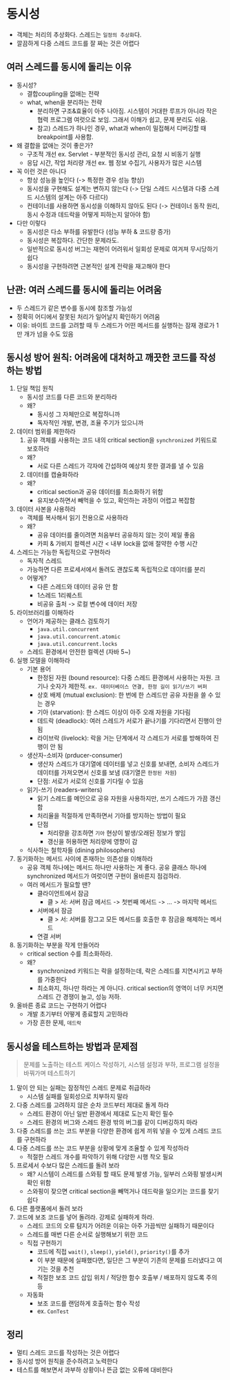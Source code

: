 # 동시성
- 객체는 처리의 추상화다. 스레드는 `일정의 추상화`다.
- 깔끔하게 다중 스레드 코드를 잘 짜는 것은 어렵다


## 여러 스레드를 동시에 돌리는 이유
- 동시성? 
    * 결합coupling을 없애는 전략
    * what, when을 분리하는 전략
        + 분리하면 구조&효율이 아주 나아짐. 시스템이 거대한 루프가 아니라 작은 협력 프로그램 여럿으로 보임. 그래서 이해가 쉽고, 문제 분리도 쉬움.
        + 참고) 스레드가 하나인 경우, what과 when이 밀접해서 디버깅할 때 breakpoint를 사용함.
- 왜 결합을 없애는 것이 좋은가?
    * 구조적 개선 ex. Servlet - 부분적인 동시성 관리, 요청 시 비동기 실행
    * 응답 시간, 작업 처리량 개선 ex. 웹 정보 수집기, 사용자가 많은 시스템
- 꼭 이런 것은 아니다
    * 항상 성능을 높인다                          (-> 특정한 경우 성능 향상)
    * 동시성을 구현해도 설계는 변하지 않는다           (-> 단일 스레드 시스템과 다중 스레드 시스템의 설계는 아주 다르다)
    * 컨테이너를 사용하면 동시성을 이해하지 않아도 된다   (-> 컨테이너 동작 원리, 동시 수정과 데드락을 어떻게 피하는지 알아야 함)
- 다만 이렇다
    * 동시성은 다소 부하를 유발한다 (성능 부하 & 코드량 증가)
    * 동시성은 복잡하다. 간단한 문제라도.
    * 일반적으로 동시성 버그는 재현이 어려워서 일회성 문제로 여겨져 무시당하기 쉽다
    * 동시성을 구현하려면 근본적인 설계 전략을 재고해야 한다


## 난관: 여러 스레드를 동시에 돌리는 어려움
- 두 스레드가 같은 변수를 동시에 참조할 가능성
- 정확히 어디에서 잘못된 처리가 일어날지 확인하기 어려움
- 이유: 바이트 코드를 고려할 때 두 스레드가 어떤 메서드를 실행하는 잠재 경로가 1만 개가 넘을 수도 있음


## 동시성 방어 원칙: 어려움에 대처하고 깨끗한 코드를 작성하는 방법
1. 단일 책임 원칙
    - 동시성 코드를 다른 코드와 분리하라
    - 왜?
        * 동시성 그 자체만으로 복잡하니까
        * 독자적인 개발, 변경, 조율 주기가 있으니까
2. 데이터 범위를 제한하라
    1. 공유 객체를 사용하는 코드 내의 critical section을 `synchronized` 키워드로 보호하라
    - 왜?
        * 서로 다른 스레드가 각자에 간섭하여 예상치 못한 결과를 낼 수 있음
    2. 데이터를 캡슐화하라
    - 왜?
        * critical section과 공유 데이터를 최소화하기 위함
        * 유지보수하면서 빼먹을 수 있고, 확인하는 과정이 어렵고 복잡함
3. 데이터 사본을 사용하라
    - 객체를 복사해서 읽기 전용으로 사용하라
    - 왜? 
        * 공유 데이터를 줄이려면 처음부터 공유하지 않는 것이 제일 좋음
        * 카피 & 가비지 컬렉션 시간 < 내부 lock을 없애 절약한 수행 시간
4. 스레드는 가능한 독립적으로 구현하라
    - 독자적 스레드
    - 가능하면 다른 프로세서에서 돌려도 괜찮도록 독립적으로 데이터를 분리
    - 어떻게?
        * 다른 스레드와 데이터 공유 안 함
        * 1스레드 1리퀘스트
        * 비공유 출처 -> 로컬 변수에 데이터 저장 
5. 라이브러리를 이해하라
    - 언어가 제공하는 클래스 검토하기
        * `java.util.concurrent`
        * `java.util.concurrent.atomic`
        * `java.util.concurrent.locks`
    - 스레드 환경에서 안전한 컬렉션 (자바 5~)
6. 실행 모델을 이해하라
    - 기본 용어
        * 한정된 자원 (bound resource): 다중 스레드 환경에서 사용하는 자원. 크기나 숫자가 제한적. `ex. 데이터베이스 연결, 한정 길이 읽기/쓰기 버퍼`
        * 상호 배제 (mutual exclusion): 한 번에 한 스레드만 공유 자원을 쓸 수 있는 경우
        * 기아 (starvation): 한 스레드 이상이 아주 오래 자원을 기다림
        * 데드락 (deadlock): 여러 스레드가 서로가 끝나기를 기다리면서 진행이 안 됨
        * 라이브락 (livelock): 락을 거는 단계에서 각 스레드가 서로를 방해하여 진행이 안 됨
    - 생산자-소비자 (prducer-consumer)
        * 생산자 스레드가 대기열에 데이터를 넣고 신호를 보내면, 소비자 스레드가 데이터를 가져오면서 신호를 보냄 (대기열은 `한정된 자원`)
        * 단점: 서로가 서로의 신호를 기다릴 수 있음
    - 읽기-쓰기 (readers-writers)
        * 읽기 스레드를 메인으로 공유 자원을 사용하지만, 쓰기 스레드가 가끔 갱신함
        * 처리율을 적절하게 만족하면서 기아를 방지하는 방법이 필요
        * 단점
            + 처리량을 강조하면 `기아` 현상이 발생/오래된 정보가 쌓임
            + 갱신을 허용하면 처리량에 영향이 감 
    - 식사하는 철학자들 (dining philosophers)
7. 동기화하는 메서드 사이에 존재하는 의존성을 이해하라
    - 공유 객체 하나에는 메서드 하나만 사용하는 게 좋다. 공유 클래스 하나에 synchronized 메서드가 여럿이면 구현이 올바른지 점검하라.
    - 여러 메서드가 필요할 땐?
        * 클라이언트에서 잠금
            + 클 > 서: 서버 잠금 메서드 -> 첫번째 메서드 -> ... -> 마지막 메서드 
        * 서버에서 잠금
            + 클 > 서: 서버를 잠그고 모든 메서드를 호출한 후 잠금을 해제하는 메서드
        * 연결 서버
8. 동기화하는 부분을 작게 만들어라
    - critical section 수를 최소화하라.
    - 왜? 
        * synchronized 키워드는 락을 설정하는데, 락은 스레드를 지연시키고 부하를 가중한다
        * 최소화지, 하나만 하라는 게 아니다. critical section의 영역이 너무 커지면 스레드 간 경쟁이 늘고, 성능 저하.
9. 올바른 종료 코드는 구현하기 어렵다
    - 개발 초기부터 어떻게 종료할지 고민하라
    - 가장 흔한 문제, `데드락`


## 동시성을 테스트하는 방법과 문제점
> 문제를 노출하는 테스트 케이스 작성하기, 시스템 설정과 부하, 프로그램 설정을 바꿔가며 테스트하기

1. 말이 안 되는 실패는 잠정적인 스레드 문제로 취급하라
    - 시스템 실패를 일회성으로 치부하지 말라
2. 다중 스레드를 고려하지 않은 순차 코드부터 제대로 돌게 하라
    - 스레드 환경이 아닌 일반 환경에서 제대로 도는지 확인 필수
    - 스레드 환경의 버그와 스레드 환경 밖의 버그를 같이 디버깅하지 마라
3. 다중 스레드를 쓰는 코드 부분을 다양한 환경에 쉽게 끼워 넣을 수 있게 스레드 코드를 구현하라
4. 다중 스레드를 쓰는 코드 부분을 상황에 맞게 조율할 수 있게 작성하라
    - 적절한 스레드 개수를 파악하기 위해 다양한 시행 착오 필요
5. 프로세서 수보다 많은 스레드를 돌려 보라
    - 왜? 시스템이 스레드를 스와핑 할 때도 문제 발생 가능, 일부러 스와핑 발생시켜 확인 위함
    - 스와핑이 잦으면 critical section을 빼먹거나 데드락을 일으키는 코드를 찾기 쉽다
6. 다른 플랫폼에서 돌려 보라
7. 코드에 보조 코드를 넣어 돌려라. 강제로 실패하게 하라.
    - 스레드 코드의 오류 탐지가 어려운 이유는 아주 가끔씩만 실패하기 때문이다 
    - 스레드를 매번 다른 순서로 실행해보기 위한 코드
    * 직접 구현하기
        + 코드에 직접 `wait()`, `sleep()`, `yield()`, `priority()`를 추가
        + 이 부분 때문에 실패했다면, 일단은 그 부분이 기존의 문제를 드러냈다고 여기는 것을 추천
        + 적절한 보조 코드 삽입 위치 / 적당한 함수 호출부 / 배포하지 않도록 주의 등
    * 자동화
        + 보조 코드를 랜덤하게 호출하는 함수 작성
        + ex. `ConTest`


## 정리
- 멀티 스레드 코드를 작성하는 것은 어렵다
- 동시성 방어 원칙을 준수하려고 노력한다
- 테스트를 해보면서 과부하 상황이나 뜬금 없는 오류에 대비한다